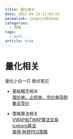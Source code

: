 ```yaml
---
title: 量化相关
date: 2021-04-19 11:04:53
permalink: /pages/db58a6/
categories: 
  - 随笔
tags: 
  - null
article: true
---
```

# 量化相关  

量化小白一只 做点笔记    
    
* 基础概念相关    
[限价单、止损单、市价单简例](https://www.jianshu.com/p/0de6093ff808)    
[集合竞价](https://baike.baidu.com/item/%E9%9B%86%E5%90%88%E7%AB%9E%E4%BB%B7)    
    
* 策略算法相关     
[VWAP和TWAP算法交易](http://blog.sina.com.cn/s/blog_163a2b9700102wdy0.html)    
[iceberg算法](https://www.zhihu.com/question/23667442)    
[彼得·林奇PEG策略](https://blog.csdn.net/weixin_42357472/article/details82953463)    
